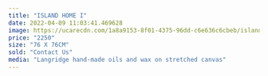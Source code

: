 ```yaml
---
title: "ISLAND HOME I"
date: 2022-04-09 11:03:41.469628
image: https://ucarecdn.com/1a8a9153-8f01-4375-96dd-c6e636c6cbeb/island-home-i.jpg
price: "2250"
size: "76 X 76CM"
sold: "Contact Us"
media: "Langridge hand-made oils and wax on stretched canvas"
---
```


